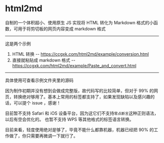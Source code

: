 # html2md
自制的一个体积超小、使用原生 JS 实现将 HTML 转化为 Markdown 格式的小函数，可用于将剪切板的网页内容变成 markdown 格式

-----

这是两个示例

1. HTML 转换 -- https://ccgxk.com/html2md/example/conversion.html
2. 直接就粘贴成 markdown 格式 -- https://ccgxk.com/html2md/example/Paste_and_convert.html

-----

具体使用可查看示例文件夹里的源码

因为制作初期并没有想到会做成完整版，故代码写的比较简单，但对于 99% 的网页，转换绝对够用了。基本上常用的标签都支持了，如果发现缺陷以及感兴趣的话，可以提个 issue ，感谢！

目前暂不支持 Safari 和 iOS 设备平台，因为这它们不支持`零点断言`这种正则语法，以后有空会优化的。
也暂不支持 WPS 等其他格式的标签语言转换。

目前来看，轻度使用绝对是够了，毕竟不能什么都靠机器，机器已经把 90% 的工作做了，你只需要再微调一下就行了。
